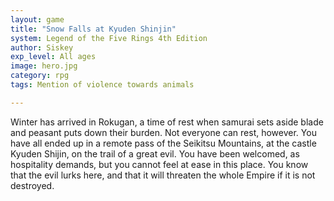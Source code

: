 ```yaml
---
layout: game
title: "Snow Falls at Kyuden Shinjin"
system: Legend of the Five Rings 4th Edition
author: Siskey
exp_level: All ages
image: hero.jpg
category: rpg
tags: Mention of violence towards animals

---
```


Winter has arrived in Rokugan, a time of rest when samurai sets aside blade and peasant puts down their burden. Not everyone can rest, however. You have all ended up in a remote pass of the Seikitsu Mountains, at the castle Kyuden Shijin, on the trail of a great evil. You have been welcomed, as hospitality demands, but you cannot feel at ease in this place. You know that the evil lurks here, and that it will threaten the whole Empire if it is not destroyed.
